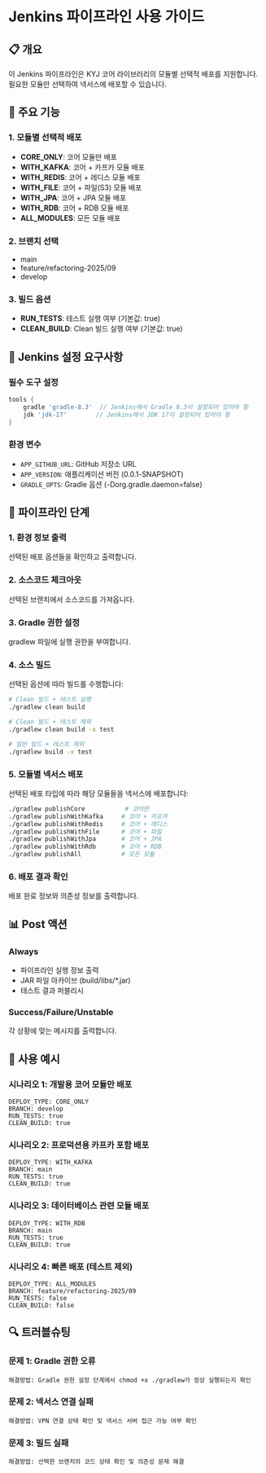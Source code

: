 # Jenkins 파이프라인 사용 가이드

## 📋 개요

이 Jenkins 파이프라인은 KYJ 코어 라이브러리의 모듈별 선택적 배포를 지원합니다. 필요한 모듈만 선택하여 넥서스에 배포할 수 있습니다.

## 🚀 주요 기능

### 1. 모듈별 선택적 배포
- **CORE_ONLY**: 코어 모듈만 배포
- **WITH_KAFKA**: 코어 + 카프카 모듈 배포
- **WITH_REDIS**: 코어 + 레디스 모듈 배포
- **WITH_FILE**: 코어 + 파일(S3) 모듈 배포
- **WITH_JPA**: 코어 + JPA 모듈 배포
- **WITH_RDB**: 코어 + RDB 모듈 배포
- **ALL_MODULES**: 모든 모듈 배포

### 2. 브랜치 선택
- main
- feature/refactoring-2025/09
- develop

### 3. 빌드 옵션
- **RUN_TESTS**: 테스트 실행 여부 (기본값: true)
- **CLEAN_BUILD**: Clean 빌드 실행 여부 (기본값: true)

## 🔧 Jenkins 설정 요구사항

### 필수 도구 설정
```groovy
tools {
    gradle 'gradle-8.3'  // Jenkins에서 Gradle 8.3이 설정되어 있어야 함
    jdk 'jdk-17'        // Jenkins에서 JDK 17이 설정되어 있어야 함
}
```

### 환경 변수
- `APP_GITHUB_URL`: GitHub 저장소 URL
- `APP_VERSION`: 애플리케이션 버전 (0.0.1-SNAPSHOT)
- `GRADLE_OPTS`: Gradle 옵션 (-Dorg.gradle.daemon=false)

## 📝 파이프라인 단계

### 1. 환경 정보 출력
선택된 배포 옵션들을 확인하고 출력합니다.

### 2. 소스코드 체크아웃
선택된 브랜치에서 소스코드를 가져옵니다.

### 3. Gradle 권한 설정
gradlew 파일에 실행 권한을 부여합니다.

### 4. 소스 빌드
선택된 옵션에 따라 빌드를 수행합니다:
```bash
# Clean 빌드 + 테스트 실행
./gradlew clean build

# Clean 빌드 + 테스트 제외
./gradlew clean build -x test

# 일반 빌드 + 테스트 제외
./gradlew build -x test
```

### 5. 모듈별 넥서스 배포
선택된 배포 타입에 따라 해당 모듈들을 넥서스에 배포합니다:
```bash
./gradlew publishCore           # 코어만
./gradlew publishWithKafka     # 코어 + 카프카
./gradlew publishWithRedis     # 코어 + 레디스
./gradlew publishWithFile      # 코어 + 파일
./gradlew publishWithJpa       # 코어 + JPA
./gradlew publishWithRdb       # 코어 + RDB
./gradlew publishAll           # 모든 모듈
```

### 6. 배포 결과 확인
배포 완료 정보와 의존성 정보를 출력합니다.

## 📊 Post 액션

### Always
- 파이프라인 실행 정보 출력
- JAR 파일 아카이브 (build/libs/*.jar)
- 테스트 결과 퍼블리시

### Success/Failure/Unstable
각 상황에 맞는 메시지를 출력합니다.

## 🎯 사용 예시

### 시나리오 1: 개발용 코어 모듈만 배포
```
DEPLOY_TYPE: CORE_ONLY
BRANCH: develop
RUN_TESTS: true
CLEAN_BUILD: true
```

### 시나리오 2: 프로덕션용 카프카 포함 배포
```
DEPLOY_TYPE: WITH_KAFKA
BRANCH: main
RUN_TESTS: true
CLEAN_BUILD: true
```

### 시나리오 3: 데이터베이스 관련 모듈 배포
```
DEPLOY_TYPE: WITH_RDB
BRANCH: main
RUN_TESTS: true
CLEAN_BUILD: true
```

### 시나리오 4: 빠른 배포 (테스트 제외)
```
DEPLOY_TYPE: ALL_MODULES
BRANCH: feature/refactoring-2025/09
RUN_TESTS: false
CLEAN_BUILD: false
```


## 🔍 트러블슈팅

### 문제 1: Gradle 권한 오류
```
해결방법: Gradle 권한 설정 단계에서 chmod +x ./gradlew가 정상 실행되는지 확인
```

### 문제 2: 넥서스 연결 실패
```
해결방법: VPN 연결 상태 확인 및 넥서스 서버 접근 가능 여부 확인
```

### 문제 3: 빌드 실패
```
해결방법: 선택한 브랜치의 코드 상태 확인 및 의존성 문제 해결
```
